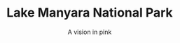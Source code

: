 ---
layout: destination
category: private-safari
permalink: /:categories/:title/
title: Lake Manyara National Park
subtitle: "A vision in pink"

sys:
  icon: 🏞️
  circuit: Northen Circuit
  review: "Beautiful place for a photographer"
  price: N/A
  best_time: 👍 June to September 
  accommodation:
    five_star: "N/A"
    mid_star: "N/A" 
    camp: "N/A"
  image:
    alt: Lake Manyara National Park
    url: "./img/uploads/we-just-guide-better-italy-group-dont-feed-animals-kibokolandadventures.JPG"

image_corousel:
  - image: "./img/uploads/we-just-guide-better-italy-group-dont-feed-animals-kibokolandadventures.JPG"

overview:


  intro:
    - paragraph: "Located beneath the cliffs of Manyara escarpment on the edge of Rift valley, it offers varied ecosystems, incredible bird life and breath taking views. It worthies’ destination in its own way since, it’s a home to an incredible array of bird life that strives on its brackish waters. Including pink flamingos, yellow billed storks’ swoop, corkscrew, heron’s flap."

    - paragraph: "The wonderful mosaic attracts the whole host of animals like gazelles, zebras, monkeys, and hippo too. Lions in Manyara are a bit different from other park; they definitely built a behavior of climbing trees during afternoon. Though they haven’t mastered carrying their preys up trees separate from leopards who manage that" 
  
  tour_details:
    when: "open for tours and activities 9am - 4.30pm every day of the year"
    duration: "7 Hours"
    language: "English"
    transport: "Toyota Landcruiser."

  setting:
    activities: "bird watching and Game drives"
    hashtags: >
      " #️⃣ birding and #️⃣  wildlife tour. #️⃣   big five game #️⃣  Flamingoes "

  included:
    - item: Transport
    - item: Meals
    - item: Drinks
    - item: English speaking guide
    - item: Park fees
    - item: Full accommodation
    - item: Game drive



  excluded:
    - item: Personal items
    - item: International flights
    - item: Tips(tipping guideline)
    - item: Additional accommodation before and at the end of the tour




  remarks:
    - note: This tour involves some walking so wear comfortable shoes.
    - note: This is not a wheelchair accessible tour.


experience:
  what_to_see:
    - paragraph: "<b>Birding in Lake Manyara</b> Existence of birds in this habitat is huge often you will be able to see flocks of pelicans and flock of shading flamingos at the middle of the lake. Most of the birds in Manyara stay in the margins and floodplains like erons, spoonbills, egrets, stalks and other waders. Other species hides in evergreen forests; for instance crowned eagles, crested guinea fowl and the silvery cheeked hornbills."

    - paragraph: "<b>The vegetation</b> Between the steep western escarpments of Great Rift Valley there is shallow Lake Manyara which is in form of alkaline varies size according to season with a long silvery boat of salty deposits. Within lake there are wide grassy floodplains the more the move there comes mixed acacia woodlands, patches of evergreen forests."


    - paragraph: "<b>The wildlife Animals</b> The reserve includes plenty of animals like elephants, wildebeest, giraffes, buffalo, waterbucks, flamingoes, zebras, impala, and warthogs. In the game there are shy Kirk’s dik dik and klipspringer that you may need to search a little hard."

    - paragraph: "Trees tend to be a good habitat for popular lion climbers in the park, for that reason existence of healthy lions is made by forests and escarpments. Africa’s largest huge troops of baboons which its population is immediately observed by most of the guests."

  
expect:
  video: 
    url: <iframe width="560" height="315" src="https://www.youtube.com/embed/MZwAfsO21-c" frameborder="0" allow="accelerometer; autoplay; encrypted-media; gyroscope; picture-in-picture" allowfullscreen></iframe>

itinerary:
  - paragraph: "It is in a distance of 126km (also 78miles) by car one can also take a trip from Arusha which only takes 1 to 2 hours to reach the destination. "
  
  - paragraph: "After an amazing tour hope to get a drive back to your drop off point to where you booked a hotel."

 
remarks:
  - paragraph: This can be encouporated in other packeges too, please create your bucket list and send it to us to we can create you a quote!



---